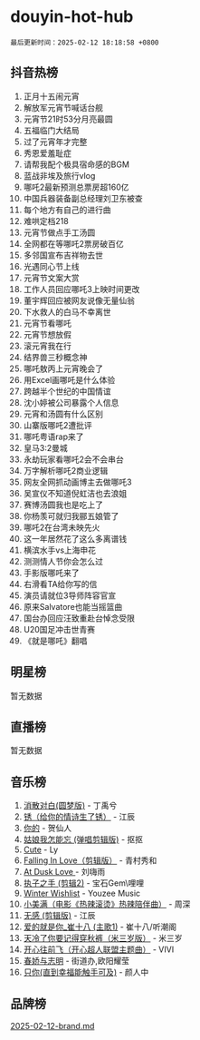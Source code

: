 # douyin-hot-hub

`最后更新时间：2025-02-12 18:18:58 +0800`

## 抖音热榜

1. 正月十五闹元宵
1. 解放军元宵节喊话台舰
1. 元宵节21时53分月亮最圆
1. 五福临门大结局
1. 过了元宵年才完整
1. 秀恩爱羞耻症
1. 请帮我配个极具宿命感的BGM
1. 蓝战非埃及旅行vlog
1. 哪吒2最新预测总票房超160亿
1. 中国兵器装备副总经理刘卫东被查
1. 每个地方有自己的进行曲
1. 难哄定档218
1. 元宵节做点手工汤圆
1. 全网都在等哪吒2票房破百亿
1. 多邻国宣布吉祥物去世
1. 光遇同心节上线
1. 元宵节文案大赏
1. 工作人员回应哪吒3上映时间更改
1. 董宇辉回应被网友说像无量仙翁
1. 下水救人的白马不幸离世
1. 元宵节看哪吒
1. 元宵节想放假
1. 滚元宵我在行
1. 结界兽三秒概念神
1. 哪吒敖丙上元宵晚会了
1. 用Excel画哪吒是什么体验
1. 跨越半个世纪的中国情谊
1. 沈小婷被公司暴露个人信息
1. 元宵和汤圆有什么区别
1. 山寨版哪吒2遭批评
1. 哪吒粤语rap来了
1. 皇马3:2曼城
1. 永劫玩家看哪吒2会不会串台
1. 万字解析哪吒2商业逻辑
1. 网友全网抓动画博主去做哪吒3
1. 吴宣仪不知道倪虹洁也去浪姐
1. 赛博汤圆我也是吃上了
1. 你杨羡可就归我郦五娘管了
1. 哪吒2在台湾未映先火
1. 这一年居然花了这么多离谱钱
1. 横滨水手vs上海申花
1. 测测情人节你会怎么过
1. 手影版哪吒来了
1. 右滑看TA给你写的信
1. 演员请就位3导师阵容官宣
1. 原来Salvatore也能当摇篮曲
1. 国台办回应汪致重赴台悼念受限
1. U20国足冲击世青赛
1. 《就是哪吒》翻唱

## 明星榜

暂无数据

## 直播榜

暂无数据

## 音乐榜

1. [消散对白(圆梦版)](https://sf6-cdn-tos.douyinstatic.com/obj/tos-cn-ve-2774/og4jB5I5IizzoZVAAAzWgBMAsMDWoArfwBOiFs) - 丁禹兮
1. [锈（给你的情诗生了锈）](https://sf5-hl-cdn-tos.douyinstatic.com/obj/tos-cn-ve-2774/o8a1PBtVqIYbPEGK6e5A4egedVMdm3fCIz6bbE) - 江辰
1. [你的](https://sf5-hl-cdn-tos.douyinstatic.com/obj/tos-cn-ve-2774/oYuIeKf42jB7sEV6B2upMdpYAgfrQWj0FeRegh) - 贺仙人
1. [姑娘我怎能忘 (弹唱剪辑版)](https://sf5-hl-cdn-tos.douyinstatic.com/obj/tos-cn-ve-2774/okamwrBGEMz6illuEofAsMV4yzF5tVWbBiA5AI) - 抠抠
1. [Cute](https://sf5-hl-cdn-tos.douyinstatic.com/obj/tos-cn-ve-2774/o4IbIzHWKAAB4wsS5qMBRiiAlEBGTpQRNfFvuo) - Ly
1. [Falling In Love（剪辑版）](https://sf5-hl-cdn-tos.douyinstatic.com/obj/tos-cn-ve-2774/o8ajpA8zzgBPahbBIO8AcKGBLJezFCRd1wfP9f) - 青村秀和
1. [ At Dusk  Love ](https://sf5-hl-cdn-tos.douyinstatic.com/obj/tos-cn-ve-2774/o8CrpCf5CaYgI4ZrtQgMQAFEfuGqNnRSDQAPBc) - 刘嗨雨
1. [执子之手 (剪辑2)](https://sf5-hl-cdn-tos.douyinstatic.com/obj/tos-cn-ve-2774/oUoZLQjCc31XzqsBnBQUNgeKtYPBcgbFDwtfcu) - 宝石Gem\哩哩
1. [Winter Wishlist](https://sf5-hl-cdn-tos.douyinstatic.com/obj/tos-cn-ve-2774/oIIgUOeamCFCVAzxN6MFRLIBlLGpUqQxeeHrLE) - Youzee Music
1. [小美满（电影《热辣滚烫》热辣陪伴曲）](https://sf5-hl-cdn-tos.douyinstatic.com/obj/tos-cn-ve-2774/o0GAn2lSgfZIDUgtevCGDQYnFg4CwnrBaxbTZL) - 周深
1. [无感 (剪辑版)](https://sf5-hl-cdn-tos.douyinstatic.com/obj/tos-cn-ve-2774/o0eIsUzJBDlQaQFC5OFlgbMEZC1TFYBftOBn6p) - 江辰
1. [爱的就是你_崔十八 (主歌1)](https://sf5-hl-cdn-tos.douyinstatic.com/obj/tos-cn-ve-2774/oI5BO5DhFZ6UTcNCnZaOCBLtZ7WIMQGfgnXf5E) - 崔十八/听潮阁
1. [天冷了你要记得穿秋裤（米三岁版）](https://sf5-hl-cdn-tos.douyinstatic.com/obj/tos-cn-ve-2774/oQlIwVIDWiZ6BQilAorS7MA0AgCkQDvcZAdm1) - 米三岁
1. [开心往前飞（开心超人联盟主题曲）](https://sf5-hl-cdn-tos.douyinstatic.com/obj/tos-cn-ve-2774/9d8fb7c82cf1421fb93a9fe925275e0a) - VIVI
1. [春娇与志明](https://sf5-hl-cdn-tos.douyinstatic.com/obj/tos-cn-ve-2774/e530d8fceb7044b39707d7f9ff54add1) - 街道办,欧阳耀莹
1. [只你(直到幸福能触手可及)](https://sf5-hl-cdn-tos.douyinstatic.com/obj/tos-cn-ve-2774/o0lBkRDzFTeaVSUz3ZZSCBVtZ5DIMQGfgmEAuE) - 颜人中

## 品牌榜

[2025-02-12-brand.md](2025-02-12-brand.md)
